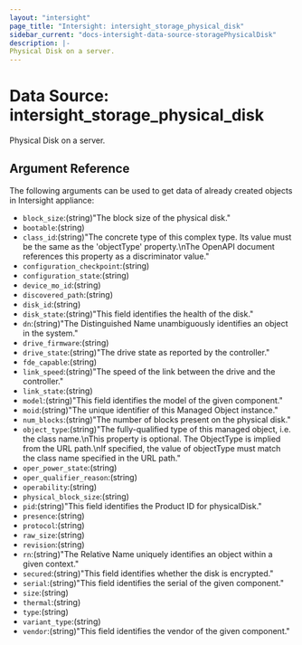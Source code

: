 ```yaml
---
layout: "intersight"
page_title: "Intersight: intersight_storage_physical_disk"
sidebar_current: "docs-intersight-data-source-storagePhysicalDisk"
description: |-
Physical Disk on a server.
---
```


# Data Source: intersight_storage_physical_disk
Physical Disk on a server.
## Argument Reference
The following arguments can be used to get data of already created objects in Intersight appliance:
* `block_size`:(string)"The block size of the physical disk."
* `bootable`:(string)
* `class_id`:(string)"The concrete type of this complex type. Its value must be the same as the 'objectType' property.\nThe OpenAPI document references this property as a discriminator value."
* `configuration_checkpoint`:(string)
* `configuration_state`:(string)
* `device_mo_id`:(string)
* `discovered_path`:(string)
* `disk_id`:(string)
* `disk_state`:(string)"This field identifies the health of the disk."
* `dn`:(string)"The Distinguished Name unambiguously identifies an object in the system."
* `drive_firmware`:(string)
* `drive_state`:(string)"The drive state as reported by the controller."
* `fde_capable`:(string)
* `link_speed`:(string)"The speed of the link between the drive and the controller."
* `link_state`:(string)
* `model`:(string)"This field identifies the model of the given component."
* `moid`:(string)"The unique identifier of this Managed Object instance."
* `num_blocks`:(string)"The number of blocks present on the physical disk."
* `object_type`:(string)"The fully-qualified type of this managed object, i.e. the class name.\nThis property is optional. The ObjectType is implied from the URL path.\nIf specified, the value of objectType must match the class name specified in the URL path."
* `oper_power_state`:(string)
* `oper_qualifier_reason`:(string)
* `operability`:(string)
* `physical_block_size`:(string)
* `pid`:(string)"This field identifies the Product ID for physicalDisk."
* `presence`:(string)
* `protocol`:(string)
* `raw_size`:(string)
* `revision`:(string)
* `rn`:(string)"The Relative Name uniquely identifies an object within a given context."
* `secured`:(string)"This field identifies whether the disk is encrypted."
* `serial`:(string)"This field identifies the serial of the given component."
* `size`:(string)
* `thermal`:(string)
* `type`:(string)
* `variant_type`:(string)
* `vendor`:(string)"This field identifies the vendor of the given component."
